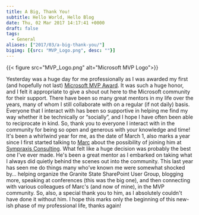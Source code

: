 ```yaml
---
title: A Big, Thank You!
subtitle: Hello World, Hello Blog
date: Thu, 02 Mar 2017 14:17:41 +0000
draft: false
tags:
  - General
aliases: ["2017/03/a-big-thank-you/"]
bigimg: [{src: "MVP_Logo.png", desc: ""}]
---
```


{{< figure src="MVP_Logo.png" alt="Microsoft MVP Logo">}}

Yesterday was a huge day for me professionally as I was awarded my first (and hopefully not last) [Microsoft MVP Award](https://mvp.microsoft.com/). It was such a huge honor, and I felt it appropriate to give a shout out here to the Microsoft community for their support. There have been so many great mentors in my life over the years, many of whom I still collaborate with on a regular (if not daily) basis. Everyone that I interact with has been so supportive in helping me find my way whether it be technically or “socially”, and I hope I have often been able to reciprocate in kind. So, thank you to everyone I interact with in the community for being so open and generous with your knowledge and time! It's been a whirlwind year for me, as the date of March 1, also marks a year since I first started talking to [Marc](https://sympmarc.com/) about the possibility of joining him at [Sympraxis Consulting](https://sympraxisconsulting.com). What felt like a huge decision was probably the best one I've ever made. He's been a great mentor as I embarked on taking what I always did quietly behind the scenes out into the community. This last year has seen me do things many who’ve known me were somewhat shocked by… helping organize the Granite State SharePoint User Group, blogging more, speaking at conferences (this was the big one), and then connecting with various colleagues of Marc's (and now of mine), in the MVP community. So, also, a special thank you to him, as I absolutely couldn't have done it without him. I hope this marks only the beginning of this new-ish phase of my professional life, thanks again!
